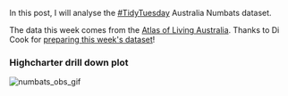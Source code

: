 In this post, I will analyse the [#TidyTuesday](https://github.com/rfordatascience/tidytuesday/tree/master/) Australia Numbats dataset. 

The data this week comes from the [Atlas of Living Australia](https://www.ala.org.au/). Thanks to Di Cook for [preparing this week's dataset](https://github.com/numbats/numbats-tidytuesday)!

### Highcharter drill down plot


![numbats_obs_gif](https://user-images.githubusercontent.com/46545400/223544953-b402e5da-df96-4366-9a2b-9af261862350.gif)
